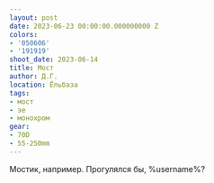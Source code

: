 ```yaml
---
layout: post
date: 2023-06-23 00:00:00.000000000 Z
colors:
- '050606'
- '191919'
shoot_date: 2023-06-14
title: Мост
author: Д.Г.
location: Ёльбаза
tags:
- мост
- эе
- монохром
gear:
- 70D
- 55-250mm
---
```

Мостик, например. Прогулялся бы, %username%?

